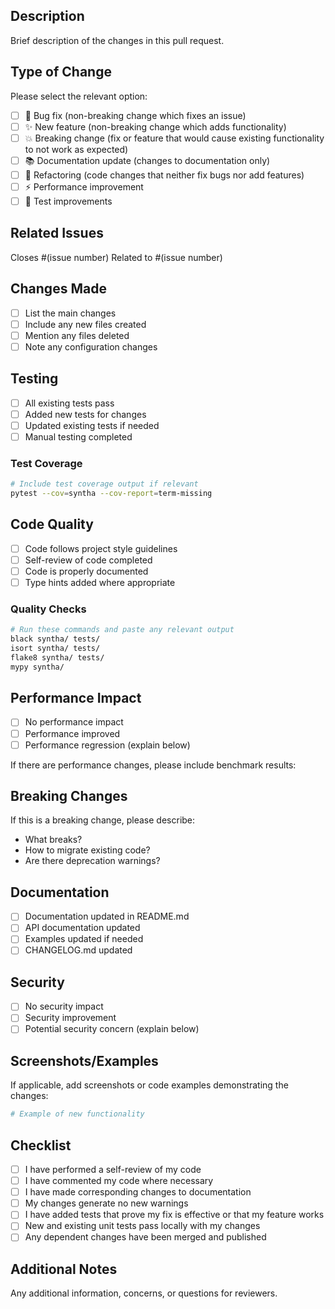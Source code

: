 ## Description

Brief description of the changes in this pull request.

## Type of Change

Please select the relevant option:

- [ ] 🐛 Bug fix (non-breaking change which fixes an issue)
- [ ] ✨ New feature (non-breaking change which adds functionality)
- [ ] 💥 Breaking change (fix or feature that would cause existing functionality to not work as expected)
- [ ] 📚 Documentation update (changes to documentation only)
- [ ] 🔧 Refactoring (code changes that neither fix bugs nor add features)
- [ ] ⚡ Performance improvement
- [ ] 🧪 Test improvements

## Related Issues

Closes #(issue number)
Related to #(issue number)

## Changes Made

- [ ] List the main changes
- [ ] Include any new files created
- [ ] Mention any files deleted
- [ ] Note any configuration changes

## Testing

- [ ] All existing tests pass
- [ ] Added new tests for changes
- [ ] Updated existing tests if needed
- [ ] Manual testing completed

### Test Coverage

```bash
# Include test coverage output if relevant
pytest --cov=syntha --cov-report=term-missing
```

## Code Quality

- [ ] Code follows project style guidelines
- [ ] Self-review of code completed
- [ ] Code is properly documented
- [ ] Type hints added where appropriate

### Quality Checks

```bash
# Run these commands and paste any relevant output
black syntha/ tests/
isort syntha/ tests/
flake8 syntha/ tests/
mypy syntha/
```

## Performance Impact

- [ ] No performance impact
- [ ] Performance improved
- [ ] Performance regression (explain below)

If there are performance changes, please include benchmark results:

## Breaking Changes

If this is a breaking change, please describe:

- What breaks?
- How to migrate existing code?
- Are there deprecation warnings?

## Documentation

- [ ] Documentation updated in README.md
- [ ] API documentation updated
- [ ] Examples updated if needed
- [ ] CHANGELOG.md updated

## Security

- [ ] No security impact
- [ ] Security improvement
- [ ] Potential security concern (explain below)

## Screenshots/Examples

If applicable, add screenshots or code examples demonstrating the changes:

```python
# Example of new functionality
```

## Checklist

- [ ] I have performed a self-review of my code
- [ ] I have commented my code where necessary
- [ ] I have made corresponding changes to documentation
- [ ] My changes generate no new warnings
- [ ] I have added tests that prove my fix is effective or that my feature works
- [ ] New and existing unit tests pass locally with my changes
- [ ] Any dependent changes have been merged and published

## Additional Notes

Any additional information, concerns, or questions for reviewers.
